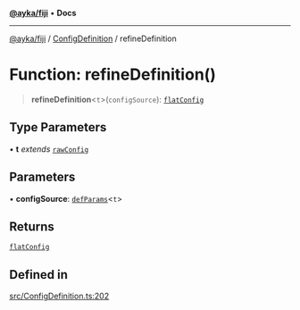 [**@ayka/fiji**](../../../README.md) • **Docs**

***

[@ayka/fiji](../../../globals.md) / [ConfigDefinition](../README.md) / refineDefinition

# Function: refineDefinition()

> **refineDefinition**\<`t`\>(`configSource`): [`flatConfig`](../type-aliases/flatConfig.md)

## Type Parameters

• **t** *extends* [`rawConfig`](../../../type-aliases/rawConfig.md)

## Parameters

• **configSource**: [`defParams`](../type-aliases/defParams.md)\<`t`\>

## Returns

[`flatConfig`](../type-aliases/flatConfig.md)

## Defined in

[src/ConfigDefinition.ts:202](https://github.com/AndreyMork/fiji/blob/12b645d5d3b10e56502863abdc8c7fe71f7e6190/src/ConfigDefinition.ts#L202)
